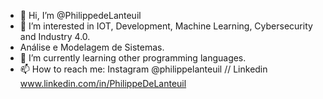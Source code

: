 - 👋 Hi, I’m @PhilippedeLanteuil
- 👀 I’m interested in IOT, Development, Machine Learning, Cybersecurity and Industry 4.0.
- Análise e Modelagem de Sistemas.
- 🌱 I’m currently learning other programming languages.
- 📫 How to reach me: Instagram @philippelanteuil // Linkedin www.linkedin.com/in/PhilippeDeLanteuil 

<!---
PhilippedeLanteuil/PhilippedeLanteuil is a ✨ special ✨ repository because its `README.md` (this file) appears on your GitHub profile.
You can click the Preview link to take a look at your changes.
--->
